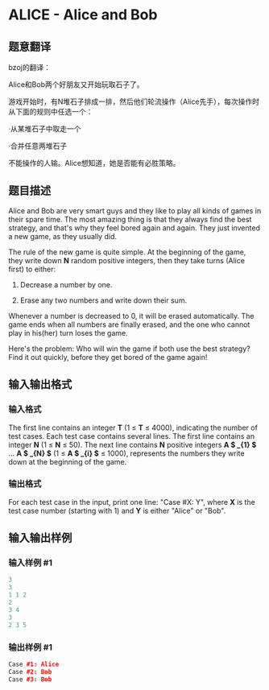 # ALICE - Alice and Bob

## 题意翻译

bzoj的翻译：

Alice和Bob两个好朋友又开始玩取石子了。

游戏开始时，有N堆石子排成一排，然后他们轮流操作（Alice先手），每次操作时从下面的规则中任选一个：

·从某堆石子中取走一个

·合并任意两堆石子

不能操作的人输。Alice想知道，她是否能有必胜策略。

## 题目描述

Alice and Bob are very smart guys and they like to play all kinds of games in their spare time. The most amazing thing is that they always find the best strategy, and that's why they feel bored again and again. They just invented a new game, as they usually did.

The rule of the new game is quite simple. At the beginning of the game, they write down **N** random positive integers, then they take turns (Alice first) to either:

1. Decrease a number by one.

2. Erase any two numbers and write down their sum.

Whenever a number is decreased to 0, it will be erased automatically. The game ends when all numbers are finally erased, and the one who cannot play in his(her) turn loses the game.

Here's the problem: Who will win the game if both use the best strategy? Find it out quickly, before they get bored of the game again!

## 输入输出格式

### 输入格式

The first line contains an integer **T** (1 ≤ **T** ≤ 4000), indicating the number of test cases. Each test case contains several lines. The first line contains an integer **N** (1 ≤ **N** ≤ 50). The next line contains **N** positive integers **A $ _{1} $** ... **A $ _{N} $** (1 ≤ **A $ _{i} $** ≤ 1000), represents the numbers they write down at the beginning of the game.

### 输出格式

For each test case in the input, print one line: "Case #X: Y", where **X** is the test case number (starting with 1) and **Y** is either "Alice" or "Bob".

## 输入输出样例

### 输入样例 #1

```cpp
3
3
1 1 2
2
3 4
3
2 3 5
```


### 输出样例 #1

```cpp
Case #1: Alice
Case #2: Bob
Case #3: Bob
```


